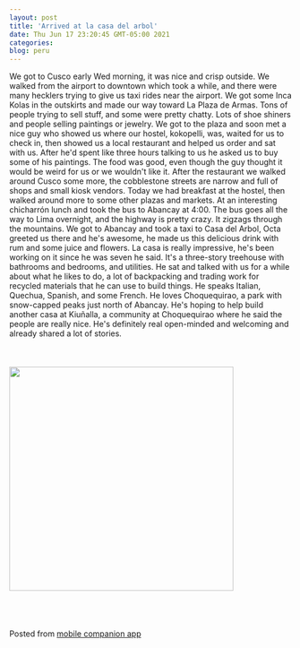 ```yaml
---
layout: post
title: 'Arrived at la casa del arbol'
date: Thu Jun 17 23:20:45 GMT-05:00 2021
categories: 
blog: peru
---
```

We got to Cusco early Wed morning, it was nice and crisp outside. We walked from the airport to downtown which took a while, and there were many hecklers trying to give us taxi rides near the airport. We got some Inca Kolas in the outskirts and made our way toward La Plaza de Armas. Tons of people trying to sell stuff, and some were pretty chatty. Lots of shoe shiners and people selling paintings or jewelry. We got to the plaza and soon met a nice guy who showed us where our hostel, kokopelli, was, waited for us to check in, then showed us a local restaurant and helped us order and sat with us. After he'd spent like three hours talking to us he asked us to buy some of his paintings. 
The food was good, even though the guy thought it would be weird for us or we wouldn't like it. After the restaurant we walked around Cusco some more, the cobblestone streets are narrow and full of shops and small kiosk vendors. 
Today we had breakfast at the hostel, then walked around more to some other plazas and markets. At an interesting chicharrón lunch and took the bus to Abancay at 4:00. The bus goes all the way to Lima overnight, and the highway is pretty crazy. It zigzags through the mountains. 
We got to Abancay and took a taxi to Casa del Arbol, Octa greeted us there and he's awesome, he made us this delicious drink with rum and some juice and flowers. La casa is really impressive, he's been working on it since he was seven he said. It's a three-story treehouse with bathrooms and bedrooms, and utilities. He sat and talked with us for a while about what he likes to do, a lot of backpacking and trading work for recycled materials that he can use to build things. He speaks Italian, Quechua, Spanish, and some French. He loves Choquequirao, a park with snow-capped peaks just north of Abancay. He's hoping to help build another casa at Kiuñalla, a community at Choquequirao where he said the people are really nice. He's definitely real open-minded and welcoming and already shared a lot of stories.<br><br><br><br><img src="{{ '/assets/img/IMG_20210616_110626.jpg' | prepend: site.baseurl }}" width="400" /><br><br><br><br><br><span class="text-sm">Posted from <a href="https://github.com/serviceberry3/ghub_pgs_blog_pusher" class="text-green-500">mobile companion app</a></span>